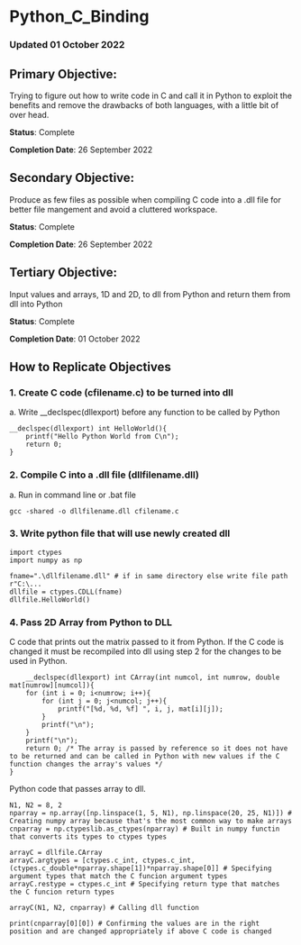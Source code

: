 # Python_C_Binding

### Updated 01 October 2022

## Primary Objective:
Trying to figure out how to write code in C and call it in Python to exploit the benefits and remove the drawbacks of both languages, with a little bit of over head.

__Status__: Complete

__Completion Date__: 26 September 2022

## Secondary Objective:
Produce as few files as possible when compiling C code into a .dll file for better file mangement and avoid a cluttered workspace.

__Status__: Complete

__Completion Date__: 26 September 2022

## Tertiary Objective:
Input values and arrays, 1D and 2D, to dll from Python and return them from dll into Python

__Status__: Complete

__Completion Date__: 01 October 2022

## How to Replicate Objectives

### 1. Create C code (cfilename.c) to be turned into dll
a. Write __declspec(dllexport) before any function to be called by Python

    __declspec(dllexport) int HelloWorld(){
        printf("Hello Python World from C\n");
        return 0;
    }

### 2. Compile C into a .dll file (dllfilename.dll)
a. Run in command line or .bat file

    gcc -shared -o dllfilename.dll cfilename.c

### 3. Write python file that will use newly created dll
    import ctypes
    import numpy as np

    fname=".\dllfilename.dll" # if in same directory else write file path r"C:\...
    dllfile = ctypes.CDLL(fname)
    dllfile.HelloWorld()

### 4. Pass 2D Array from Python to DLL
C code that prints out the matrix passed to it from Python. If the C code is changed it must be recompiled into dll using step 2 for the changes to be used in Python.

        __declspec(dllexport) int CArray(int numcol, int numrow, double mat[numrow][numcol]){
        for (int i = 0; i<numrow; i++){
            for (int j = 0; j<numcol; j++){
                printf("[%d, %d, %f] ", i, j, mat[i][j]);
            }
            printf("\n");
        }
        printf("\n");
        return 0; /* The array is passed by reference so it does not have to be returned and can be called in Python with new values if the C function changes the array's values */
    }

Python code that passes array to dll.

    N1, N2 = 8, 2
    nparray = np.array([np.linspace(1, 5, N1), np.linspace(20, 25, N1)]) # Creating numpy array because that's the most common way to make arrays
    cnparray = np.ctypeslib.as_ctypes(nparray) # Built in numpy functin that converts its types to ctypes types

    arrayC = dllfile.CArray
    arrayC.argtypes = [ctypes.c_int, ctypes.c_int, (ctypes.c_double*nparray.shape[1])*nparray.shape[0]] # Specifying argument types that match the C funcion argument types
    arrayC.restype = ctypes.c_int # Specifying return type that matches the C funcion return types

    arrayC(N1, N2, cnparray) # Calling dll function

    print(cnparray[0][0]) # Confirming the values are in the right position and are changed appropriately if above C code is changed





